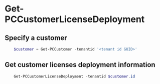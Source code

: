 # Get-PCCustomerLicenseDeployment #

## Specify a customer ##

```powershell
    $customer = Get-PCCustomer -tenantid '<tenant id GUID>'
```

## Get customer licenses deployment information ##

```powershell
    Get-PCCustomerLicenseDeployment -tenantid $customer.id
```
